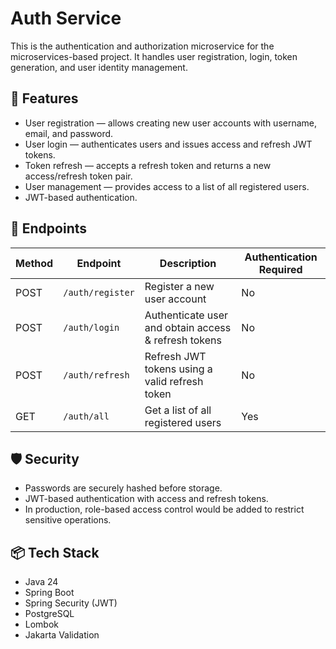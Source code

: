 # Auth Service

This is the authentication and authorization microservice for the microservices-based project. It handles user registration, login, token generation, and user identity management.

## 🚀 Features

- User registration — allows creating new user accounts with username, email, and password.
- User login — authenticates users and issues access and refresh JWT tokens.
- Token refresh — accepts a refresh token and returns a new access/refresh token pair.
- User management — provides access to a list of all registered users.
- JWT-based authentication.

## 📌 Endpoints

| Method | Endpoint          | Description                                      | Authentication Required                          |
|--------|-------------------|------------------------------------------------|----------------------------------|
| POST   | `/auth/register`  | Register a new user account                      | No                           |
| POST   | `/auth/login`     | Authenticate user and obtain access & refresh tokens | No                           |
| POST   | `/auth/refresh`   | Refresh JWT tokens using a valid refresh token | No                           |
| GET    | `/auth/all`       | Get a list of all registered users              | Yes |

## 🛡 Security

- Passwords are securely hashed before storage.
- JWT-based authentication with access and refresh tokens.
- In production, role-based access control would be added to restrict sensitive operations.

## 📦 Tech Stack

- Java 24  
- Spring Boot  
- Spring Security (JWT)  
- PostgreSQL  
- Lombok  
- Jakarta Validation  
